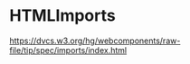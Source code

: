 HTMLImports
==============

https://dvcs.w3.org/hg/webcomponents/raw-file/tip/spec/imports/index.html
